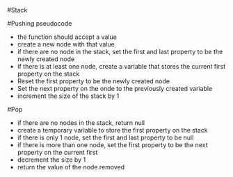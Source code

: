 #Stack

#Pushing pseudocode

- the function should accept a value
- create a new node with that value
- if there are no node in the stack, set the first and last property to be the newly created node
- if there is at least one node, create a variable that stores the current first property on the stack
- Reset the first property to be the newly created node
- Set the next property on the onde to the previously created variable
- increment the size of the stack by 1


#Pop

- if there are no nodes in the stack, return null
- create a temporary variable to store the first property on the stack 
- if there is only 1 node, set the first and last property to be null
- if there is more than one node, set the first property to be the next property on the current first
- decrement the size by 1 
- return the value of the node removed
